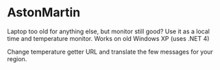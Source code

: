 AstonMartin
===========
Laptop too old for anything else, but monitor still good? Use it as a local time and temperature monitor.
Works on old Windows XP (uses .NET 4)


Change temperature getter URL and translate the few messages for your region.

